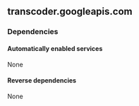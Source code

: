 ## transcoder.googleapis.com

### Dependencies

#### Automatically enabled services

None

#### Reverse dependencies

None
